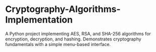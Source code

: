 # Cryptography-Algorithms-Implementation
A Python project implementing AES, RSA, and SHA-256 algorithms for encryption, decryption, and hashing. Demonstrates cryptography fundamentals with a simple menu-based interface.
